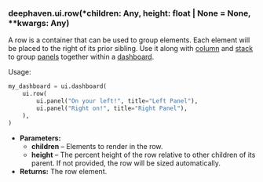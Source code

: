 ### deephaven.ui.row(\*children: Any, height: float | None = None, \*\*kwargs: Any)

A row is a container that can be used to group elements.
Each element will be placed to the right of its prior sibling. Use it along with [column](column) and [stack](stack) to group [panels](panel) together within a [dashboard](dashboard).

Usage:

```python
my_dashboard = ui.dashboard(
    ui.row(
        ui.panel("On your left!", title="Left Panel"),
        ui.panel("Right on!", title="Right Panel"),
    ),
)
```

* **Parameters:**
  * **children** – Elements to render in the row.
  * **height** – The percent height of the row relative to other children of its parent. If not provided, the row will be sized automatically.
* **Returns:**
  The row element.

